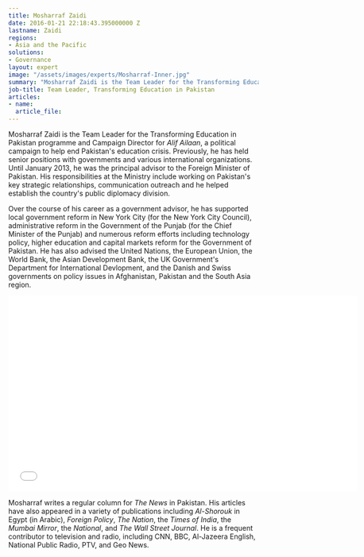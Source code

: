 ```yaml
---
title: Mosharraf Zaidi
date: 2016-01-21 22:18:43.395000000 Z
lastname: Zaidi
regions:
- Asia and the Pacific
solutions:
- Governance
layout: expert
image: "/assets/images/experts/Mosharraf-Inner.jpg"
summary: "Mosharraf Zaidi is the Team Leader for the Transforming Education in Pakistan programme and Campaign Director for _Alif Ailaan_, a political campaign to help end Pakistan's education crisis."
job-title: Team Leader, Transforming Education in Pakistan
articles:
- name:
  article_file:
---
```

Mosharraf Zaidi is the Team Leader for the Transforming Education in Pakistan programme and Campaign Director for _Alif Ailaan_, a political campaign to help end Pakistan's education crisis. Previously, he has held senior positions with governments and various international organizations. Until January 2013, he was the principal advisor to the Foreign Minister of Pakistan. His responsibilities at the Ministry include working on Pakistan's key strategic relationships, communication outreach and he helped establish the country's public diplomacy division.

Over the course of his career as a government advisor, he has supported local government reform in New York City (for the New York City Council), administrative reform in the Government of the Punjab (for the Chief Minister of the Punjab) and numerous reform efforts including technology policy, higher education and capital markets reform for the Government of Pakistan. He has also advised the United Nations, the European Union, the World Bank, the Asian Development Bank, the UK Government's Department for International Devlopment, and the Danish and Swiss governments on policy issues in Afghanistan, Pakistan and the South Asia region.

<iframe src="//player.vimeo.com/video/103551162" width="703" height="394" frameborder="0" webkitallowfullscreen="" mozallowfullscreen="" allowfullscreen=""></iframe>

Mosharraf writes a regular column for _The News_ in Pakistan. His articles have also appeared in a variety of publications including _Al-Shorouk_ in Egypt (in Arabic), _Foreign Policy_, _The Nation_, the _Times of India_, the _Mumbai Mirror_, the _National_, and _The Wall Street Journal_. He is a frequent contributor to television and radio, including CNN, BBC, Al-Jazeera English, National Public Radio, PTV, and Geo News.
